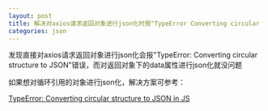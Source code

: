 ```yaml
---
layout: post
title: 解决对axios请求返回对象进行json化时报"TypeError Converting circular structure to JSON"错误的问题
categories: json
---
```

发现直接对axios请求返回对象进行json化会报"TypeError: Converting circular structure to JSON"错误，而对返回对象下的data属性进行json化就没问题

如果想对循环引用的对象进行json化，解决方案可参考：

[TypeError: Converting circular structure to JSON in JS](https://bobbyhadz.com/blog/javascript-typeerror-converting-circular-structure-to-json)
